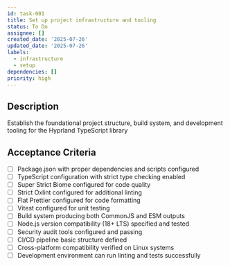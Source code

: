 ```yaml
---
id: task-001
title: Set up project infrastructure and tooling
status: To Do
assignee: []
created_date: '2025-07-26'
updated_date: '2025-07-26'
labels:
  - infrastructure
  - setup
dependencies: []
priority: high
---
```


## Description

Establish the foundational project structure, build system, and development tooling for the Hyprland TypeScript library

## Acceptance Criteria

- [ ] Package.json with proper dependencies and scripts configured
- [ ] TypeScript configuration with strict type checking enabled
- [ ] Super Strict Biome configured for code quality
- [ ] Strict Oxlint configured for additional linting
- [ ] Flat Prettier configured for code formatting
- [ ] Vitest configured for unit testing
- [ ] Build system producing both CommonJS and ESM outputs
- [ ] Node.js version compatibility (18+ LTS) specified and tested
- [ ] Security audit tools configured and passing
- [ ] CI/CD pipeline basic structure defined
- [ ] Cross-platform compatibility verified on Linux systems
- [ ] Development environment can run linting and tests successfully
